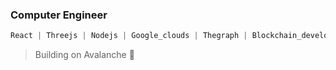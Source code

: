 ### Computer Engineer
```jsx
React | Threejs | Nodejs | Google_clouds | Thegraph | Blockchain_development | On_chain_data_analytics
```
> Building on Avalanche 🔺
